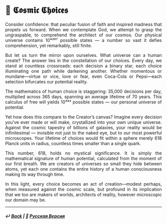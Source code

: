 # 🌌 𝕮𝖔𝖘𝖒𝖎𝖈 𝕮𝖍𝖔𝖎𝖈𝖊𝖘

<p align="justify">Consider confidence: that peculiar fusion of faith and inspired madness that propels us forward. When we contemplate God, we attempt to grasp the ungraspable, to comprehend the architect of our cosmos. Our physical universe contains 10⁴³⁹⁷ possible states — a number so vast it defies comprehension, yet remarkably, still finite.</p>

<p align="justify">But let us turn the mirror upon ourselves. What universe can a human create? The answer lies in the constellation of our choices. Every day, we stand at countless crossroads: each decision a binary star, each choice illuminating one path while darkening another. Whether momentous or mundane—virtue or vice, love or fear, even Coca-Cola or Pepsi—each selection bifurcates our potential reality.</p>

<p align="justify">The mathematics of human choice is staggering: 35,000 decisions per day, multiplied across 365 days, spanning an average lifetime of 70 years. This calculus of free will yields 10⁴⁴² possible states — our personal universe of potential.</p>

<p align="justify">Yet how does this compare to the Creator’s canvas? Imagine every decision you've ever made or will make, crystallized into your own unique universe. Against the cosmic tapestry of billions of galaxies, your reality would be infinitesimal — invisible not just to the naked eye, but to our most powerful microscopes. Your lifetime of choices would fit within a sphere merely 618 Planck units in radius, countless times smaller than a single quark.</p>

<p align="justify">This number, 618, holds no mystical significance. It is simply the mathematical signature of human potential, calculated from the moment of our first breath. We are creators of universes so small they hide between atoms, yet each one contains the entire history of a human consciousness making its way through time.</p>

<p align="justify">In this light, every choice becomes an act of creation—modest perhaps, when measured against the cosmic scale, but profound in its implication that we too are makers of worlds, architects of reality, however microscopic our domain may be.</p>

***

##### ↩️ [Back](https://rozephyros.github.io/index-2.html) | 🌻 [Русская Версия](russian.md)
